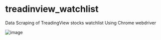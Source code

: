 # treadinview_watchlist
Data Scraping of TreadingView stocks watchlist Using Chrome webdriver

![image](https://user-images.githubusercontent.com/54485172/114195055-c2959500-996d-11eb-8dfa-4601838bb5e3.png)

